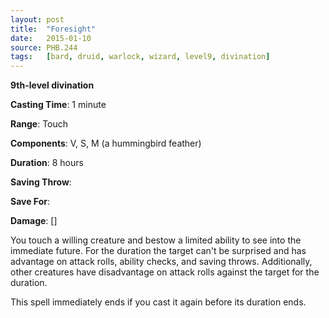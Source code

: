 ```yaml
---
layout: post
title:  "Foresight"
date:   2015-01-10
source: PHB.244
tags:   [bard, druid, warlock, wizard, level9, divination]
---
```


**9th-level divination**

**Casting Time**: 1 minute

**Range**: Touch

**Components**: V, S, M (a hummingbird feather)

**Duration**: 8 hours

**Saving Throw**:

**Save For**:

**Damage**: []

You touch a willing creature and bestow a limited ability to see into the immediate future. For the duration the target can't be surprised and has advantage on attack rolls, ability checks, and saving throws. Additionally, other creatures have disadvantage on attack rolls against the target for the duration.

This spell immediately ends if you cast it again before its duration ends.
